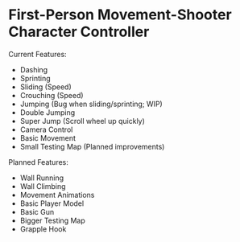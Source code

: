 # First-Person Movement-Shooter Character Controller
Current Features:
- Dashing
- Sprinting 
- Sliding (Speed)
- Crouching (Speed)
- Jumping (Bug when sliding/sprinting; WIP)
- Double Jumping
- Super Jump (Scroll wheel up quickly)
- Camera Control
- Basic Movement
- Small Testing Map (Planned improvements)

Planned Features:
- Wall Running
- Wall Climbing
- Movement Animations
- Basic Player Model
- Basic Gun
- Bigger Testing Map
- Grapple Hook
